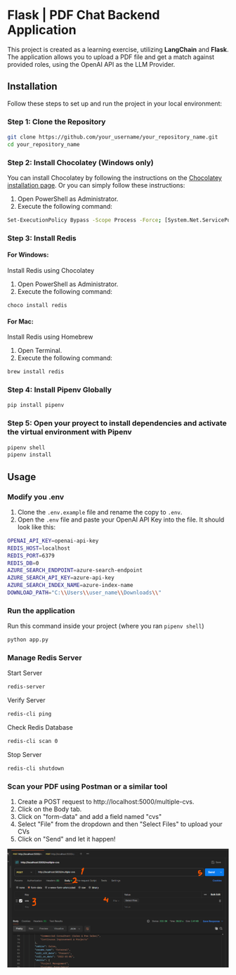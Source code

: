 # Flask | PDF Chat Backend Application

This project is created as a learning exercise, utilizing **LangChain** and **Flask**. The application allows you to upload a PDF file and get a match against provided roles, using the OpenAI API as the LLM Provider.

## Installation

Follow these steps to set up and run the project in your local environment:

### Step 1: Clone the Repository

```bash
git clone https://github.com/your_username/your_repository_name.git
cd your_repository_name
```

### Step 2: Install Chocolatey (Windows only)
You can install Chocolatey by following the instructions on the [Chocolatey installation page](https://chocolatey.org/install). Or you can simply follow these instructions:
1. Open PowerShell as Administrator.
2. Execute the following command:

```bash
Set-ExecutionPolicy Bypass -Scope Process -Force; [System.Net.ServicePointManager]::SecurityProtocol = [System.Net.ServicePointManager]::SecurityProtocol -bor 3072; iex ((New-Object System.Net.WebClient).DownloadString('https://community.chocolatey.org/install.ps1'))
```

### Step 3: Install Redis

#### For Windows:
Install Redis using Chocolatey
1. Open PowerShell as Administrator.
2. Execute the following command:
```bash
choco install redis
```

#### For Mac:
Install Redis using Homebrew
1. Open Terminal.
2. Execute the following command:
```bash
brew install redis
```

### Step 4: Install Pipenv Globally

```bash
pip install pipenv
```

### Step 5: Open your proyect to install dependencies and activate the virtual environment with Pipenv

```bash
pipenv shell
pipenv install
```

## Usage

### Modify you .env
1. Clone the ``.env.example`` file and rename the copy to ``.env``.
2. Open the ``.env`` file and paste your OpenAI API Key into the file. It should look like this:
```bash
OPENAI_API_KEY=openai-api-key
REDIS_HOST=localhost 
REDIS_PORT=6379 
REDIS_DB=0
AZURE_SEARCH_ENDPOINT=azure-search-endpoint
AZURE_SEARCH_API_KEY=azure-api-key
AZURE_SEARCH_INDEX_NAME=azure-index-name
DOWNLOAD_PATH="C:\\Users\\user_name\\Downloads\\"
```

### Run the application

Run this command inside your project (where you ran ``pipenv shell``)

```bash
python app.py
```

### Manage Redis Server

Start Server
```bash
redis-server
```

Verify Server
```bash
redis-cli ping
```

Check Redis Database
```bash
redis-cli scan 0
```

Stop Server
```bash
redis-cli shutdown
```

### Scan your PDF using Postman or a similar tool
1. Create a POST request to http://localhost:5000/multiple-cvs.
2. Click on the Body tab.
3. Click on "form-data" and add a field named "cvs" 
4. Select "File" from the dropdown and then "Select Files" to upload your CVs
5. Click on "Send" and let it happen!

![alt text](assets/pdf-upload.png)